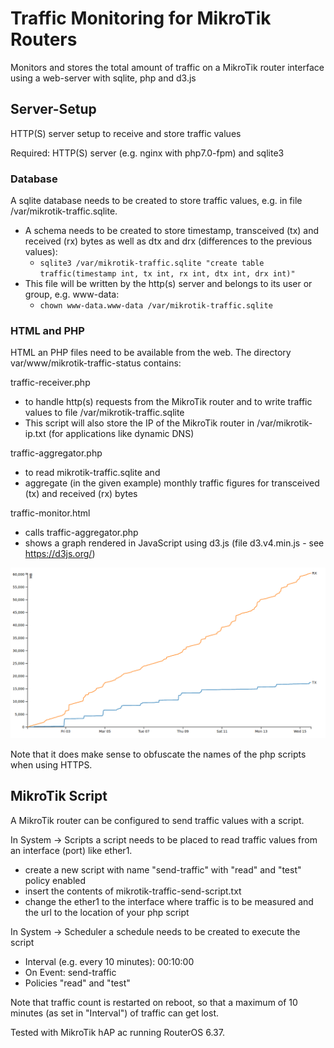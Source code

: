 # Traffic Monitoring for MikroTik Routers
Monitors and stores the total amount of traffic on a MikroTik router interface using a web-server with sqlite, php and d3.js

## Server-Setup
HTTP(S) server setup to receive and store traffic values

Required: HTTP(S) server (e.g. nginx with php7.0-fpm) and sqlite3

### Database
A sqlite database needs to be created to store traffic values, e.g. in file /var/mikrotik-traffic.sqlite.
- A schema needs to be created to store timestamp, transceived (tx) and received (rx) bytes as well as dtx and drx (differences to the previous values):
  - ```sqlite3 /var/mikrotik-traffic.sqlite "create table traffic(timestamp int, tx int, rx int, dtx int, drx int)"```
- This file will be written by the http(s) server and belongs to its user or group, e.g. www-data:
  - ```chown www-data.www-data /var/mikrotik-traffic.sqlite```

### HTML and PHP
HTML an PHP files need to be available from the web. The directory var/www/mikrotik-traffic-status contains:

traffic-receiver.php
- to handle http(s) requests from the MikroTik router and to write traffic values to file /var/mikrotik-traffic.sqlite
- This script will also store the IP of the MikroTik router in /var/mikrotik-ip.txt (for applications like dynamic DNS)

traffic-aggregator.php 
- to read mikrotik-traffic.sqlite and 
- aggregate (in the given example) monthly traffic figures for transceived (tx) and received (rx) bytes

traffic-monitor.html 
- calls traffic-aggregator.php 
- shows a graph rendered in JavaScript using d3.js (file d3.v4.min.js - see https://d3js.org/)

![alt tag](traffic-monitor.png)

Note that it does make sense to obfuscate the names of the php scripts when using HTTPS.


## MikroTik Script
A MikroTik router can be configured to send traffic values with a script.

In System -> Scripts a script needs to be placed to read traffic values from an interface (port) like ether1. 
- create a new script with name "send-traffic" with "read" and "test" policy enabled
- insert the contents of mikrotik-traffic-send-script.txt
- change the ether1 to the interface where traffic is to be measured and the url to the location of your php script

In System -> Scheduler a schedule needs to be created to execute the script
- Interval (e.g. every 10 minutes): 00:10:00
- On Event: send-traffic
- Policies "read" and "test"

Note that traffic count is restarted on reboot, so that a maximum of 10 minutes (as set in "Interval") of traffic can get lost.

Tested with MikroTik hAP ac running RouterOS 6.37.
